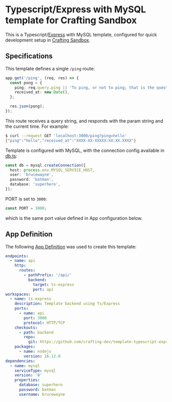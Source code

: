 # Typescript/Express with MySQL template for Crafting Sandbox

This is a Typescript/[Express](https://expressjs.com/) with MySQL template, configured for quick development setup in [Crafting Sandbox](https://docs.sandboxes.cloud/docs).

## Specifications

This template defines a single `/ping` route:

```ts
app.get('/ping', (req, res) => {
  const pong = {
    ping: req.query.ping || 'To ping, or not to ping; that is the question.',
    received_at: new Date(),
  };

  res.json(pong);
});
```

This route receives a query string, and responds with the param string and the current time. For example:

```bash
$ curl --request GET 'localhost:3000/ping?ping=hello'
{"ping":"hello","received_at":"XXXX-XX-XXXXX:XX:XX.XXXX"}
```

Template is configured with MySQL, with the connection config available in [db.ts](src/db.ts):

```ts
const db = mysql.createConnection({
  host: process.env.MYSQL_SERVICE_HOST,
  user: 'brucewayne',
  password: 'batman',
  database: 'superhero',
});
```

PORT is set to `3000`:

```ts
const PORT = 3000;
```

which is the same port value defined in App configuration below.

## App Definition

The following [App Definition](https://docs.sandboxes.cloud/docs/app-definition) was used to create this template:

```yaml
endpoints:
  - name: api
    http:
      routes:
        - pathPrefix: '/api/'
          backend:
            target: ts-express
            port: api
workspaces:
  - name: ts-express
    description: Template backend using Ts/Express
    ports:
      - name: api
        port: 3000
        protocol: HTTP/TCP
    checkouts:
      - path: backend
        repo:
          git: https://github.com/crafting-dev/template-typescript-expressjs
    packages:
      - name: nodejs
        version: 16.12.0
dependencies:
  - name: mysql
    serviceType: mysql
    version: '8'
    properties:
      database: superhero
      password: batman
      username: brucewayne
```
